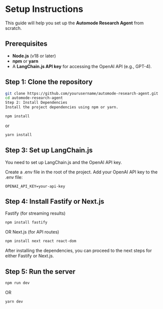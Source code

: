 # Setup Instructions

This guide will help you set up the **Automode Research Agent** from scratch.

## Prerequisites

- **Node.js** (v18 or later)
- **npm** or **yarn**
- A **LangChain.js API key** for accessing the OpenAI API (e.g., GPT-4).

## Step 1: Clone the repository

```bash
git clone https://github.com/yourusername/automode-research-agent.git
cd automode-research-agent
Step 2: Install Dependencies
Install the project dependencies using npm or yarn.
```

```bash
npm install
```

or

```bash
yarn install
```

## Step 3: Set up LangChain.js

You need to set up LangChain.js and the OpenAI API key.

Create a .env file in the root of the project.
Add your OpenAI API key to the .env file:

```
OPENAI_API_KEY=your-api-key
```

## Step 4: Install Fastify or Next.js

Fastify (for streaming results)

```bash
npm install fastify
```

OR
Next.js (for API routes)

```bash
npm install next react react-dom
```

After installing the dependencies, you can proceed to the next steps for either Fastify or Next.js.

## Step 5: Run the server

```bash
npm run dev
```

OR

```bash
yarn dev
```
